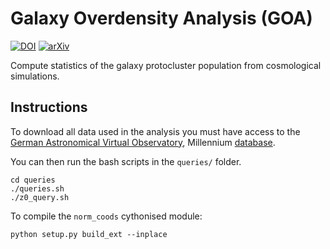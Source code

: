 # Galaxy Overdensity Analysis (GOA)

[![DOI](https://zenodo.org/badge/DOI/10.5281/zenodo.50664.svg)](https://doi.org/10.5281/zenodo.50664)
[![arXiv](https://img.shields.io/badge/arXiv-1710.02148-red.svg)](https://arxiv.org/abs/1710.02148)

Compute statistics of the galaxy protocluster population from cosmological simulations.

## Instructions

To download all data used in the analysis you must have access to the [German Astronomical Virtual Observatory](http://www.g-vo.org/), Millennium [database](http://gavo.mpa-garching.mpg.de/MyMillennium/).

You can then run the bash scripts in the `queries/` folder.

    cd queries
    ./queries.sh
    ./z0_query.sh

To compile the `norm_coods` cythonised module:

    python setup.py build_ext --inplace
